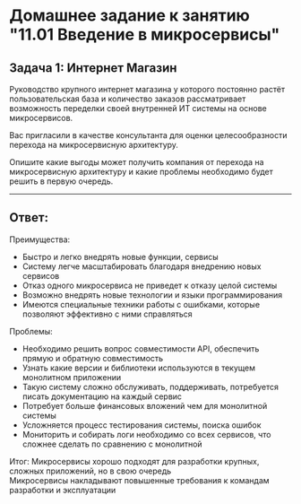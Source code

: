 # Домашнее задание к занятию "11.01 Введение в микросервисы"

## Задача 1: Интернет Магазин

Руководство крупного интернет магазина у которого постоянно растёт пользовательская база и количество заказов рассматривает возможность переделки своей внутренней ИТ системы на основе микросервисов. 

Вас пригласили в качестве консультанта для оценки целесообразности перехода на микросервисную архитектуру. 

Опишите какие выгоды может получить компания от перехода на микросервисную архитектуру и какие проблемы необходимо будет решить в первую очередь.

---

## Ответ:

Преимущества:
- Быстро и легко внедрять новые функции, сервисы
- Систему легче масштабировать благодаря внедрению новых сервисов
- Отказ одного микросервиса не приведет к отказу целой системы
- Возможно внедрять новые технологии и языки программирования
- Имеются специальные техники работы с ошибками, которые позволяют эффективно с ними справляться

Проблемы:
- Необходимо решить вопрос совместимости API, обеспечить прямую и обратную совместимость
- Узнать какие версии и библиотеки используются в текущем монолитном приложении
- Такую систему сложно обслуживать, поддерживать, потребуется писать документацию на каждый сервис
- Потребует больше финансовых вложений чем для монолитной системы
- Усложняется процесс тестирования системы, поиска ошибок
- Мониторить и собирать логи необходимо со всех сервисов, что сложнее сделать по сравнению с монолитной

Итог: Микросервисы хорошо подходят для разработки крупных, сложных приложений, но в свою очередь<br>Микросервисы накладывают повышенные требования к командам разработки и эксплуатации